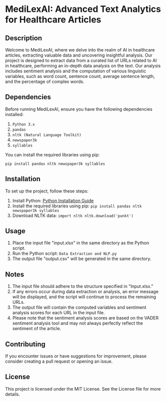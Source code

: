 # MediLexAI: Advanced Text Analytics for Healthcare Articles

## Description
Welcome to MediLexAI, where we delve into the realm of AI in healthcare articles, extracting valuable data and uncovering insightful analysis. Our project is designed to extract data from a curated list of URLs related to AI in healthcare, performing an in-depth data analysis on the text. Our analysis includes sentiment analysis and the computation of various linguistic variables, such as word count, sentence count, average sentence length, and the percentage of complex words.

## Dependencies
Before running MediLexAI, ensure you have the following dependencies installed:

1. `Python 3.x`
2. `pandas`
3. `nltk (Natural Language Toolkit)`
4. `newspaper3k`
5. `syllables`

You can install the required libraries using pip:
```
pip install pandas nltk newspaper3k syllables
```

## Installation
To set up the project, follow these steps:

1. Install Python: [Python Installation Guide](https://www.python.org/downloads/)
2. Install the required libraries using pip: `pip install pandas nltk newspaper3k syllables`
3. Download NLTK data: `import nltk nltk.download('punkt')`

## Usage
1. Place the input file "input.xlsx" in the same directory as the Python script.
2. Run the Python script: `Data Extraction and NLP.py`
3. The output file "output.csv" will be generated in the same directory.

## Notes
1. The input file should adhere to the structure specified in "Input.xlsx."
2. If any errors occur during data extraction or analysis, an error message will be displayed, and the script will continue to process the remaining URLs.
3. The output file will contain the computed variables and sentiment analysis scores for each URL in the input file.
4. Please note that the sentiment analysis scores are based on the VADER sentiment analysis tool and may not always perfectly reflect the sentiment of the article.

## Contributing
If you encounter issues or have suggestions for improvement, please consider creating a pull request or opening an issue.

## License
This project is licensed under the MIT License. See the License file for more details.
